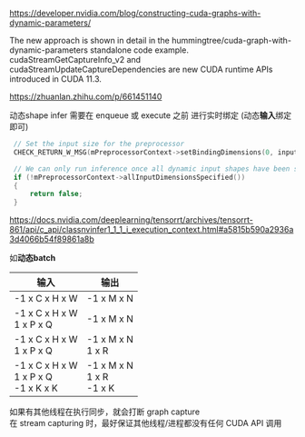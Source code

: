 
https://developer.nvidia.com/blog/constructing-cuda-graphs-with-dynamic-parameters/   

The new approach is shown in detail in the hummingtree/cuda-graph-with-dynamic-parameters standalone code example. cudaStreamGetCaptureInfo_v2 and cudaStreamUpdateCaptureDependencies are new CUDA runtime APIs introduced in CUDA 11.3.


https://zhuanlan.zhihu.com/p/661451140


动态shape infer 需要在 enqueue 或 execute 之前 进行实时绑定 (动态**输入**绑定即可)      
```cpp
 // Set the input size for the preprocessor
 CHECK_RETURN_W_MSG(mPreprocessorContext->setBindingDimensions(0, inputDims), false, "Invalid binding dimensions.");

 // We can only run inference once all dynamic input shapes have been specified.
 if (!mPreprocessorContext->allInputDimensionsSpecified())
 {
     return false;
 }
```

https://docs.nvidia.com/deeplearning/tensorrt/archives/tensorrt-861/api/c_api/classnvinfer1_1_1_i_execution_context.html#a5815b590a2936a3d4066b54f89861a8b  

如**动态batch**        

|输入      |输出|  
|-------- | ------|     
|-1 x C x H x W     | -1 x M x N  |       
|-1 x C x H x W <br> 1 x P x Q  | -1 x M x N  |      
|-1 x C x H x W <br> 1 x P x Q  | -1 x M x N <br> 1 x R |   
|-1 x C x H x W <br> 1 x P x Q <br> -1 x K x K| -1 x M x N <br> 1 x R  <br>  -1 x K|   
 
如果有其他线程在执行同步，就会打断 graph capture    
 在 stream capturing 时，最好保证其他线程/进程都没有任何 CUDA API 调用      

